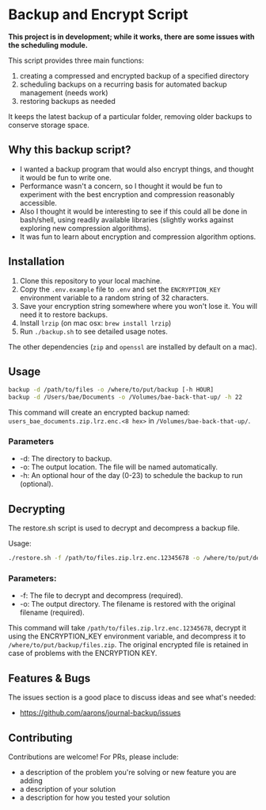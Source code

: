 # Backup and Encrypt Script

**This project is in development; while it works, there are some issues with the scheduling module.**

This script provides three main functions:

1. creating a compressed and encrypted backup of a specified directory
1. scheduling backups on a recurring basis for automated backup management (needs work)
1. restoring backups as needed

It keeps the latest backup of a particular folder, removing older backups to conserve storage space.

## Why this backup script?

- I wanted a backup program that would also encrypt things, and thought it would be fun to write one.
- Performance wasn't a concern, so I thought it would be fun to experiment with the best encryption and compression reasonably accessible.
- Also I thought it would be interesting to see if this could all be done in bash/shell, using readily available libraries (slightly works against exploring new compression algorithms).
- It was fun to learn about encryption and compression algorithm options.


## Installation

1. Clone this repository to your local machine.
1. Copy the `.env.example` file to `.env` and set the `ENCRYPTION_KEY` environment variable to a random string of 32 characters.
1. Save your encryption string somewhere where you won't lose it. You will need it to restore backups.
1. Install `lrzip` (on mac osx: `brew install lrzip`)
1. Run `./backup.sh` to see detailed usage notes.

The other dependencies (`zip` and `openssl` are installed by default on a mac).

## Usage

```bash
backup -d /path/to/files -o /where/to/put/backup [-h HOUR]
backup -d /Users/bae/Documents -o /Volumes/bae-back-that-up/ -h 22
```

This command will create an encrypted backup named:
`users_bae_documents.zip.lrz.enc.<8 hex>` in `/Volumes/bae-back-that-up/`.

### Parameters

- -d: The directory to backup.
- -o: The output location. The file will be named automatically.
- -h: An optional hour of the day (0-23) to schedule the backup to run (optional).


## Decrypting

The restore.sh script is used to decrypt and decompress a backup file.

Usage:

```bash
./restore.sh -f /path/to/files.zip.lrz.enc.12345678 -o /where/to/put/decrypted-backup
```

### Parameters:

- -f: The file to decrypt and decompress (required).
- -o: The output directory. The filename is restored with the original filename (required).

This command will take `/path/to/files.zip.lrz.enc.12345678`, decrypt it using the ENCRYPTION_KEY environment variable, and decompress it to `/where/to/put/backup/files.zip`. The original encrypted file is retained in case of problems with the ENCRYPTION KEY.


## Features & Bugs

The issues section is a good place to discuss ideas and see what's needed:
- https://github.com/aarons/journal-backup/issues

## Contributing

Contributions are welcome! For PRs, please include:
- a description of the problem you're solving or new feature you are adding
- a description of your solution
- a description for how you tested your solution
